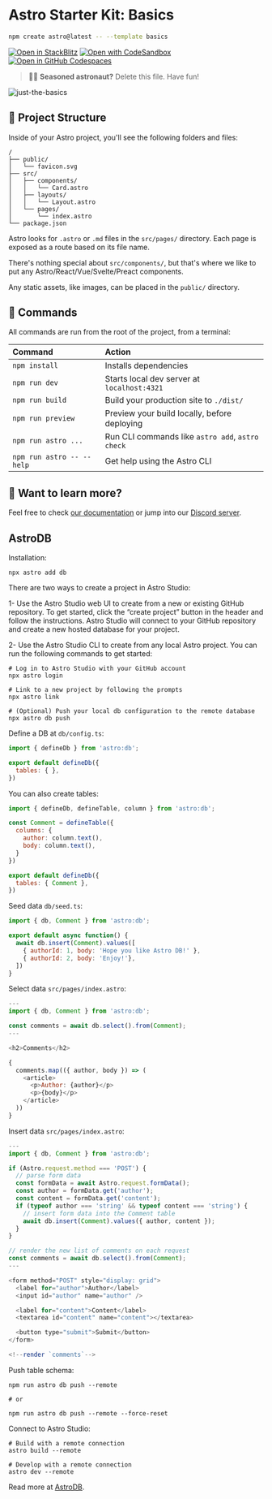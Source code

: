 # Astro Starter Kit: Basics

```sh
npm create astro@latest -- --template basics
```

[![Open in StackBlitz](https://developer.stackblitz.com/img/open_in_stackblitz.svg)](https://stackblitz.com/github/withastro/astro/tree/latest/examples/basics)
[![Open with CodeSandbox](https://assets.codesandbox.io/github/button-edit-lime.svg)](https://codesandbox.io/p/sandbox/github/withastro/astro/tree/latest/examples/basics)
[![Open in GitHub Codespaces](https://github.com/codespaces/badge.svg)](https://codespaces.new/withastro/astro?devcontainer_path=.devcontainer/basics/devcontainer.json)

> 🧑‍🚀 **Seasoned astronaut?** Delete this file. Have fun!

![just-the-basics](https://github.com/withastro/astro/assets/2244813/a0a5533c-a856-4198-8470-2d67b1d7c554)

## 🚀 Project Structure

Inside of your Astro project, you'll see the following folders and files:

```text
/
├── public/
│   └── favicon.svg
├── src/
│   ├── components/
│   │   └── Card.astro
│   ├── layouts/
│   │   └── Layout.astro
│   └── pages/
│       └── index.astro
└── package.json
```

Astro looks for `.astro` or `.md` files in the `src/pages/` directory. Each page is exposed as a route based on its file name.

There's nothing special about `src/components/`, but that's where we like to put any Astro/React/Vue/Svelte/Preact components.

Any static assets, like images, can be placed in the `public/` directory.

## 🧞 Commands

All commands are run from the root of the project, from a terminal:

| Command                   | Action                                           |
| :------------------------ | :----------------------------------------------- |
| `npm install`             | Installs dependencies                            |
| `npm run dev`             | Starts local dev server at `localhost:4321`      |
| `npm run build`           | Build your production site to `./dist/`          |
| `npm run preview`         | Preview your build locally, before deploying     |
| `npm run astro ...`       | Run CLI commands like `astro add`, `astro check` |
| `npm run astro -- --help` | Get help using the Astro CLI                     |

## 👀 Want to learn more?

Feel free to check [our documentation](https://docs.astro.build) or jump into our [Discord server](https://astro.build/chat).

## AstroDB
Installation:
```
npx astro add db
````

There are two ways to create a project in Astro Studio:

1- Use the Astro Studio web UI to create from a new or existing GitHub repository.
To get started, click the “create project” button in the header and follow the instructions. Astro Studio will connect to your GitHub repository and create a new hosted database for your project.

2- Use the Astro Studio CLI to create from any local Astro project. You can run the following commands to get started:
``` 
# Log in to Astro Studio with your GitHub account
npx astro login

# Link to a new project by following the prompts
npx astro link

# (Optional) Push your local db configuration to the remote database
npx astro db push
```

Define a DB at `db/config.ts`:
```js
import { defineDb } from 'astro:db';

export default defineDb({
  tables: { },
})
```

You can also create tables:
```js
import { defineDb, defineTable, column } from 'astro:db';

const Comment = defineTable({
  columns: {
    author: column.text(),
    body: column.text(),
  }
})

export default defineDb({
  tables: { Comment },
})
```

Seed data `db/seed.ts`:
```js
import { db, Comment } from 'astro:db';

export default async function() {
  await db.insert(Comment).values([
    { authorId: 1, body: 'Hope you like Astro DB!' },
    { authorId: 2, body: 'Enjoy!'},
  ])
}
```

Select data `src/pages/index.astro`:
```js
---
import { db, Comment } from 'astro:db';

const comments = await db.select().from(Comment);
---

<h2>Comments</h2>

{
  comments.map(({ author, body }) => (
    <article>
      <p>Author: {author}</p>
      <p>{body}</p>
    </article>
  ))
}
```

Insert data `src/pages/index.astro`:
```js
---
import { db, Comment } from 'astro:db';

if (Astro.request.method === 'POST') {
  // parse form data
  const formData = await Astro.request.formData();
  const author = formData.get('author');
  const content = formData.get('content');
  if (typeof author === 'string' && typeof content === 'string') {
    // insert form data into the Comment table
    await db.insert(Comment).values({ author, content });
  }
}

// render the new list of comments on each request
const comments = await db.select().from(Comment);
---

<form method="POST" style="display: grid">
  <label for="author">Author</label>
  <input id="author" name="author" />

  <label for="content">Content</label>
  <textarea id="content" name="content"></textarea>

  <button type="submit">Submit</button>
</form>

<!--render `comments`-->
```


Push table schema:
```
npm run astro db push --remote

# or

npm run astro db push --remote --force-reset
```


Connect to Astro Studio:
```
# Build with a remote connection
astro build --remote

# Develop with a remote connection
astro dev --remote
```


Read more at [AstroDB](https://docs.astro.build/en/guides/astro-db/).